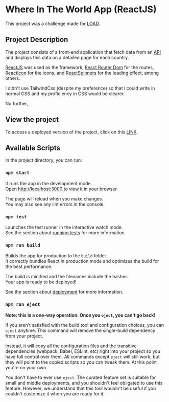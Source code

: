 # Where In The World App (ReactJS)

This project was a challenge made for [LOAD](https://www.load.digital/).

## Project Description
The project consists of a front-end application that fetch data from an [API](https://restcountries.com/) and displays this data on a detailed page for each country.

[ReactJS](https://react.dev/) was used as the framework, [React Router Dom](https://reactrouter.com/en/main) for the routes, [ReactIcon](https://react-icons.github.io/react-icons/) for the icons, and [ReactSpinners](https://www.davidhu.io/react-spinners/) for the loading effect, among others.

I didn't use TailwindCss (despite my preference) so that I could write in normal CSS and my proficiency in CSS would be clearer.

No further,

## View the project
To access a deployed version of the project, click on this [LINK](https://where-in-the-world-app-load-challenge-react-js.vercel.app/).

## Available Scripts

In the project directory, you can run:

### `npm start`

It runs the app in the development mode.\
Open [http://localhost:3000](http://localhost:3000) to view it in your browser.

The page will reload when you make changes.\
You may also see any lint errors in the console.

### `npm test`

Launches the test runner in the interactive watch mode.\
See the section about [running tests](https://facebook.github.io/create-react-app/docs/running-tests) for more information.

### `npm run build`

Builds the app for production to the `build` folder.\
It correctly bundles React in production mode and optimizes the build for the best performance.

The build is minified and the filenames include the hashes.\
Your app is ready to be deployed!

See the section about [deployment](https://facebook.github.io/create-react-app/docs/deployment) for more information.

### `npm run eject`

**Note: this is a one-way operation. Once you `eject`, you can't go back!**

If you aren't satisfied with the build tool and configuration choices, you can `eject` anytime. This command will remove the single-build dependency from your project.

Instead, it will copy all the configuration files and the transitive dependencies (webpack, Babel, ESLint, etc) right into your project so you have full control over them. All commands except `eject` will still work, but they will point to the copied scripts so you can tweak them. At this point you're on your own.

You don't have to ever use `eject`. The curated feature set is suitable for small and middle deployments, and you shouldn't feel obligated to use this feature. However, we understand that this tool wouldn't be useful if you couldn't customize it when you are ready for it.

